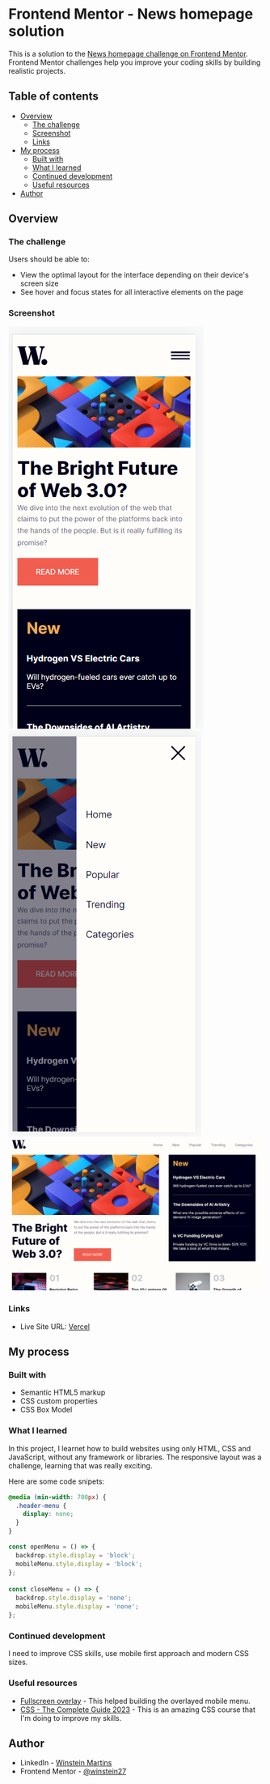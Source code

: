 # Frontend Mentor - News homepage solution

This is a solution to the [News homepage challenge on Frontend Mentor](https://www.frontendmentor.io/challenges/news-homepage-H6SWTa1MFl). Frontend Mentor challenges help you improve your coding skills by building realistic projects.

## Table of contents

- [Overview](#overview)
  - [The challenge](#the-challenge)
  - [Screenshot](#screenshot)
  - [Links](#links)
- [My process](#my-process)
  - [Built with](#built-with)
  - [What I learned](#what-i-learned)
  - [Continued development](#continued-development)
  - [Useful resources](#useful-resources)
- [Author](#author)

## Overview

### The challenge

Users should be able to:

- View the optimal layout for the interface depending on their device's screen size
- See hover and focus states for all interactive elements on the page

### Screenshot

![](./screenshots/mobile.png)
![](./screenshots/mobile-menu.png)
![](./screenshots/desktop.png)

### Links

- Live Site URL: [Vercel](https://news-homepage-winstein27.vercel.app/)

## My process

### Built with

- Semantic HTML5 markup
- CSS custom properties
- CSS Box Model

### What I learned

In this project, I learnet how to build websites using only HTML, CSS and JavaScript, without any framework or libraries. The responsive layout was a challenge, learning that was really exciting.

Here are some code snipets:

```css
@media (min-width: 700px) {
  .header-menu {
    display: none;
  }
}
```

```js
const openMenu = () => {
  backdrop.style.display = 'block';
  mobileMenu.style.display = 'block';
};

const closeMenu = () => {
  backdrop.style.display = 'none';
  mobileMenu.style.display = 'none';
};
```

### Continued development

I need to improve CSS skills, use mobile first approach and modern CSS sizes.

### Useful resources

- [Fullscreen overlay](https://www.w3schools.com/howto/howto_js_fullscreen_overlay.asp) - This helped building the overlayed mobile menu.
- [CSS - The Complete Guide 2023](https://www.udemy.com/course/css-the-complete-guide-incl-flexbox-grid-sass/) - This is an amazing CSS course that I'm doing to improve my skills.

## Author

- LinkedIn - [Winstein Martins](https://www.linkedin.com/in/winstein-martins/)
- Frontend Mentor - [@winstein27](https://www.frontendmentor.io/profile/winstein27)
